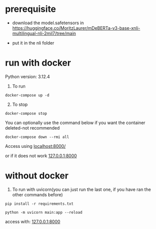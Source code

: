 # prerequisite

- download the model.safetensors in
 https://huggingface.co/MoritzLaurer/mDeBERTa-v3-base-xnli-multilingual-nli-2mil7/tree/main


- put it in the nli folder

# run with docker


Python version: 3.12.4
1. To run
```
docker-compose up -d 
```


2. To stop 
```
docker-compose stop
```

You can optionally use the command below if you want the container deleted-not recommended
```
docker-compose down --rmi all
```

Access using
[localhost:8000/](http://localhost:8000/)

or if it does not work
[127.0.0.1:8000](http://127.0.0.1:8000/)



# without docker

1. To run with uvicorn(you can just run the last one, if you have ran the other commands before)
```
pip install -r requirements.txt

python -m uvicorn main:app --reload
```
access with: 
[127.0.0.1:8000](http://127.0.0.1:8000/)
